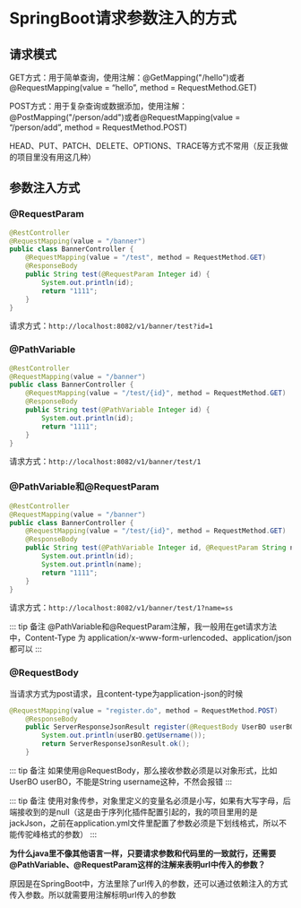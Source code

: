 # SpringBoot请求参数注入的方式

## 请求模式

GET方式：用于简单查询，使用注解：@GetMapping("/hello")或者@RequestMapping(value = “hello”, method = RequestMethod.GET)

POST方式：用于复杂查询或数据添加，使用注解：@PostMapping("/person/add")或者@RequestMapping(value = “/person/add”, method = RequestMethod.POST)

HEAD、PUT、PATCH、DELETE、OPTIONS、TRACE等方式不常用（反正我做的项目里没有用这几种）

## 参数注入方式

### @RequestParam

```java
@RestController
@RequestMapping(value = "/banner")
public class BannerController {
    @RequestMapping(value = "/test", method = RequestMethod.GET)
    @ResponseBody
    public String test(@RequestParam Integer id) {
        System.out.println(id);
        return "1111";
    }
}

```

请求方式：`http://localhost:8082/v1/banner/test?id=1`

### @PathVariable

```java
@RestController
@RequestMapping(value = "/banner")
public class BannerController {
    @RequestMapping(value = "/test/{id}", method = RequestMethod.GET)
    @ResponseBody
    public String test(@PathVariable Integer id) {
        System.out.println(id);
        return "1111";
    }
}
```

请求方式：`http://localhost:8082/v1/banner/test/1`

### @PathVariable和@RequestParam

```java
@RestController
@RequestMapping(value = "/banner")
public class BannerController {
    @RequestMapping(value = "/test/{id}", method = RequestMethod.GET)
    @ResponseBody
    public String test(@PathVariable Integer id, @RequestParam String name) {
        System.out.println(id);
        System.out.println(name);
        return "1111";
    }
}
```

请求方式：`http://localhost:8082/v1/banner/test/1?name=ss`

::: tip 备注
@PathVariable和@RequestParam注解，我一般用在get请求方法中，Content-Type 为 application/x-www-form-urlencoded、application/json都可以
:::
### @RequestBody

当请求方式为post请求，且content-type为application-json的时候

```java
@RequestMapping(value = "register.do", method = RequestMethod.POST)
    @ResponseBody
    public ServerResponseJsonResult register(@RequestBody UserBO userBO) {
        System.out.println(userBO.getUsername());
        return ServerResponseJsonResult.ok();
    }
```

::: tip 备注
如果使用@RequestBody，那么接收参数必须是以对象形式，比如UserBO userBO，不能是String username这种，不然会报错
:::

::: tip 备注
使用对象传参，对象里定义的变量名必须是小写，如果有大写字母，后端接收到的是null（这是由于序列化插件配置引起的，我的项目里用的是jackJson，之前在application.yml文件里配置了参数必须是下划线格式，所以不能传驼峰格式的参数）
:::

**为什么java里不像其他语言一样，只要请求参数和代码里的一致就行，还需要@PathVariable、@RequestParam这样的注解来表明url中传入的参数？**

原因是在SpringBoot中，方法里除了url传入的参数，还可以通过依赖注入的方式传入参数。所以就需要用注解标明url传入的参数
